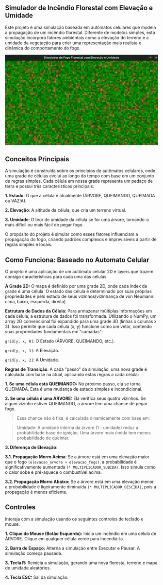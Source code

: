 ## Simulador de Incêndio Florestal com Elevação e Umidade
Este projeto é uma simulação baseada em autômatos celulares que modela a propagação de um incêndio florestal. Diferente de modelos simples, esta simulação incorpora fatores ambientais como a elevação do terreno e a umidade da vegetação para criar uma representação mais realista e dinâmica do comportamento do fogo.

![Simulação do Incêndio](run-simulation.gif)

## Conceitos Principais
A simulação é construída sobre os princípios de autômatos celulares, onde uma grade de células evolui ao longo do tempo com base em um conjunto de regras simples. Cada célula em nossa grade representa um pedaço de terra e possui três características principais:

**1. Estado**: O que a célula é atualmente (ÁRVORE, QUEIMANDO, QUEIMADA ou VAZIA).

**2. Elevação**: A altitude da célula, que cria um terreno virtual.

**3. Umidade**: O teor de umidade da célula se for uma árvore, tornando-a mais difícil ou mais fácil de pegar fogo.

O propósito do projeto é simular como esses fatores influenciam a propagação do fogo, criando padrões complexos e imprevisíveis a partir de regras simples e locais.

## Como Funciona: Baseado no Automato Celular
O projeto é uma aplicação de um autômato celular 2D e layers que trazem consigo caracteristicas para cada uma das células.

**A Grade 2D:** O mapa é definido por uma grade 2D, onde cada index da grade é uma célula. O estado das célula é determinado por suas próprias propriedades e pelo estado de seus vizinhos(vizinhança de von Neumann: cima, baixo, esquerda, direita).

**Estrutura de Dados da Célula:** Para armazenar múltiplas informações em cada célula, a estrutura de dados foi transformada. Utilizando o NumPy, um array 2D convencional foi expandido para uma grade 3D (linhas x colunas x 3). Isso permite que cada célula (x, y) funcione como um vetor, contendo suas propriedades fundamentais em "camadas":

`grid[y, x, 0]`: O Estado (ÁRVORE, QUEIMANDO, etc.).

`grid[y, x, 1]`: A Elevação.

`grid[y, x, 2]`: A Umidade.

**Regras de Transição**: A cada "passo" da simulação, uma nova grade é calculada com base na atual, aplicando estas regras a cada célula:

**1. Se uma célula está QUEIMANDO:** No próximo passo, ela se torna QUEIMADA. Esta é uma mudança de estado simples e incondicional.

**2. Se uma célula é uma ÁRVORE:** Ela verifica seus quatro vizinhos. Se algum vizinho estiver QUEIMANDO, a árvore tem uma chance de pegar fogo. 
> Essa chance não é fixa; é calculada dinamicamente com base em:

> Umidade: A umidade interna da árvore (1 - umidade) reduz a probabilidade base de ignição. Uma árvore mais úmida tem menos probabilidade de queimar.

**3. Diferença de Elevação:**

**3.1. Propagação Morro Acima**: Se a árvore está em uma elevação maior que o fogo `(elevacao_arvore > elevacao_fogo)`, a probabilidade é significativamente aumentada `(* MULTIPLICADOR_SUBIDA)`. Isso simula como o calor sobe e pré-aquece o combustível acima.

**3.2. Propagação Morro Abaixo:** Se a árvore está em uma elevação menor, a probabilidade é ligeiramente diminuída `(* MULTIPLICADOR_DESCIDA)`, pois a propagação é menos eficiente.

## Controles
Interaja com a simulação usando os seguintes controles de teclado e mouse:

**1. Clique do Mouse (Botão Esquerdo):** Inicia um incêndio em uma célula de ÁRVORE. Clique em qualquer célula verde para incendiá-la.

**2. Barra de Espaço:** Alterna a simulação entre Executar e Pausar. A simulação começa pausada.

**3. Tecla R:** Reinicia a simulação, gerando uma nova floresta, terreno e mapa de umidade aleatórios.

**4. Tecla ESC:** Sai da simulação.

